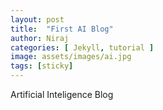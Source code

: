 ```yaml
---
layout: post
title:  "First AI Blog"
author: Niraj
categories: [ Jekyll, tutorial ]
image: assets/images/ai.jpg
tags: [sticky]
---
```


Artificial Inteligence Blog
